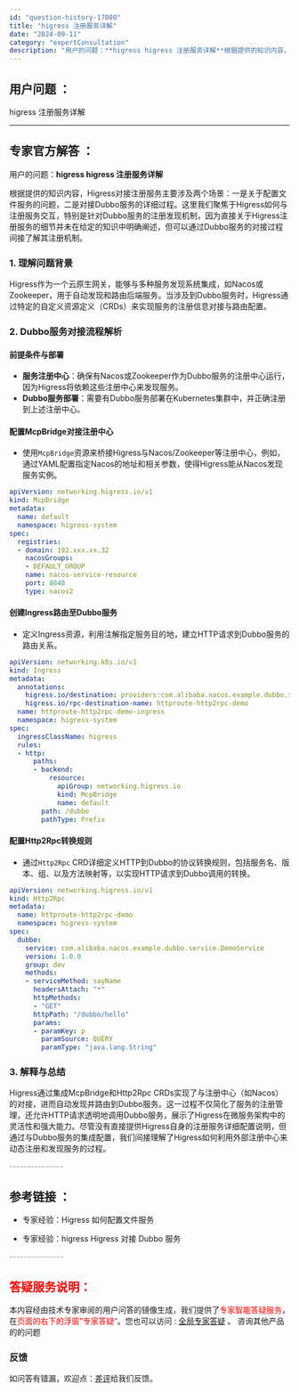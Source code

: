 ```yaml
---
id: "question-history-17000"
title: "higress 注册服务详解"
date: "2024-09-11"
category: "expertConsultation"
description: "用户的问题：**higress higress 注册服务详解**根据提供的知识内容，Higress对接注册服务主要涉及两个场景：一是关于配置文件服务的问题，二是对接Dubbo服务的详细过程。这里我们聚焦于Higress如何与注册服务交互，特别是针对Dubbo服务的注册发现机制，因为直接关于Higre"
---
```


## 用户问题 ： 
 higress 注册服务详解  

---------------
## 专家官方解答 ：

用户的问题：**higress higress 注册服务详解**

根据提供的知识内容，Higress对接注册服务主要涉及两个场景：一是关于配置文件服务的问题，二是对接Dubbo服务的详细过程。这里我们聚焦于Higress如何与注册服务交互，特别是针对Dubbo服务的注册发现机制，因为直接关于Higress注册服务的细节并未在给定的知识中明确阐述，但可以通过Dubbo服务的对接过程间接了解其注册机制。

### 1. 理解问题背景

Higress作为一个云原生网关，能够与多种服务发现系统集成，如Nacos或Zookeeper，用于自动发现和路由后端服务。当涉及到Dubbo服务时，Higress通过特定的自定义资源定义（CRDs）来实现服务的注册信息对接与路由配置。

### 2. Dubbo服务对接流程解析

#### 前提条件与部署
- **服务注册中心**：确保有Nacos或Zookeeper作为Dubbo服务的注册中心运行，因为Higress将依赖这些注册中心来发现服务。
- **Dubbo服务部署**：需要有Dubbo服务部署在Kubernetes集群中，并正确注册到上述注册中心。

#### 配置McpBridge对接注册中心
- 使用`McpBridge`资源来桥接Higress与Nacos/Zookeeper等注册中心，例如，通过YAML配置指定Nacos的地址和相关参数，使得Higress能从Nacos发现服务实例。

```yaml
apiVersion: networking.higress.io/v1
kind: McpBridge
metadata:
  name: default
  namespace: higress-system
spec:
  registries:
  - domain: 192.xxx.xx.32
    nacosGroups:
    - DEFAULT_GROUP
    name: nacos-service-resource
    port: 8848
    type: nacos2
```

#### 创建Ingress路由至Dubbo服务
- 定义Ingress资源，利用注解指定服务目的地，建立HTTP请求到Dubbo服务的路由关系。

```yaml
apiVersion: networking.k8s.io/v1
kind: Ingress
metadata:
  annotations:
    higress.io/destination: providers:com.alibaba.nacos.example.dubbo.service.DemoService:1.0.0:dev.DEFAULT-GROUP.public.nacos
    higress.io/rpc-destination-name: httproute-http2rpc-demo
  name: httproute-http2rpc-demo-ingress
  namespace: higress-system
spec:
  ingressClassName: higress
  rules:
  - http:
      paths:
      - backend:
          resource:
            apiGroup: networking.higress.io
            kind: McpBridge
            name: default
        path: /dubbo
        pathType: Prefix
```

#### 配置Http2Rpc转换规则
- 通过`Http2Rpc` CRD详细定义HTTP到Dubbo的协议转换规则，包括服务名、版本、组、以及方法映射等，以实现HTTP请求到Dubbo调用的转换。

```yaml
apiVersion: networking.higress.io/v1
kind: Http2Rpc
metadata:
  name: httproute-http2rpc-demo
  namespace: higress-system
spec:
  dubbo: 
    service: com.alibaba.nacos.example.dubbo.service.DemoService
    version: 1.0.0
    group: dev
    methods: 
    - serviceMethod: sayName
      headersAttach: "*"
      httpMethods: 
      - "GET"
      httpPath: "/dubbo/hello"
      params:
      - paramKey: p
        paramSource: QUERY
        paramType: "java.lang.String"
```

### 3. 解释与总结

Higress通过集成McpBridge和Http2Rpc CRDs实现了与注册中心（如Nacos）的对接，进而自动发现并路由到Dubbo服务。这一过程不仅简化了服务的注册管理，还允许HTTP请求透明地调用Dubbo服务，展示了Higress在微服务架构中的灵活性和强大能力。尽管没有直接提供Higress自身的注册服务详细配置说明，但通过与Dubbo服务的集成配置，我们间接理解了Higress如何利用外部注册中心来动态注册和发现服务的过程。


<font color="#949494">---------------</font> 


## 参考链接 ：

* 专家经验：Higress 如何配置文件服务 
 
 * 专家经验：higress Higress 对接 Dubbo 服务 


 <font color="#949494">---------------</font> 
 


## <font color="#FF0000">答疑服务说明：</font> 

本内容经由技术专家审阅的用户问答的镜像生成，我们提供了<font color="#FF0000">专家智能答疑服务</font>，在<font color="#FF0000">页面的右下的浮窗”专家答疑“</font>。您也可以访问 : [全局专家答疑](https://answer.opensource.alibaba.com/docs/intro) 。 咨询其他产品的的问题

### 反馈
如问答有错漏，欢迎点：[差评](https://ai.nacos.io/user/feedbackByEnhancerGradePOJOID?enhancerGradePOJOId=17009)给我们反馈。
